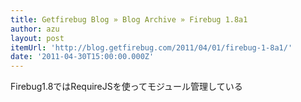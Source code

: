 ```yaml
---
title: Getfirebug Blog » Blog Archive » Firebug 1.8a1
author: azu
layout: post
itemUrl: 'http://blog.getfirebug.com/2011/04/01/firebug-1-8a1/'
date: '2011-04-30T15:00:00.000Z'
---
```

Firebug1.8ではRequireJSを使ってモジュール管理している
